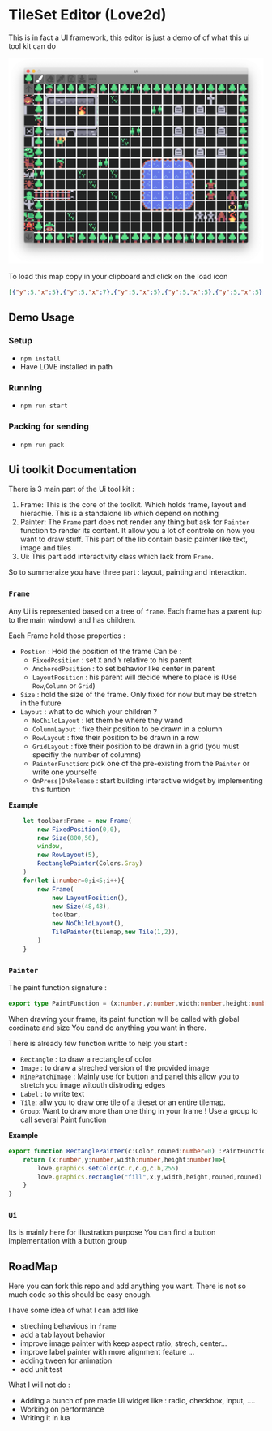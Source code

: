 # TileSet Editor (Love2d)

This is in fact a UI framework, this editor is just a demo of of what this ui tool kit can do

![screenshot](screenshot.png)

To load this map copy in your clipboard and click on the load icon 
```json
[{"y":5,"x":5},{"y":5,"x":7},{"y":5,"x":5},{"y":5,"x":5},{"y":5,"x":5},{"y":5,"x":7},{"y":5,"x":5},{"y":5,"x":5},{"y":5,"x":5},{"y":5,"x":6},{"y":5,"x":5},{"y":5,"x":5},{"y":5,"x":5},{"y":5,"x":5},{"y":5,"x":5},{"y":5,"x":5},{"y":5,"x":5},{"y":5,"x":5},{"y":5,"x":5},{"y":5,"x":5},{"y":5,"x":5},{"y":0,"x":0},{"y":4,"x":2},{"y":0,"x":1},{"y":0,"x":1},{"y":4,"x":1},{"y":1,"x":1},{"y":4,"x":5},{"y":1,"x":1},{"y":1,"x":1},{"y":1,"x":1},{"y":1,"x":1},{"y":1,"x":1},{"y":1,"x":1},{"y":1,"x":1},{"y":1,"x":1},{"y":7,"x":8},{"y":1,"x":1},{"y":1,"x":1},{"y":5,"x":5},{"y":5,"x":5},{"y":1,"x":0},{"y":1,"x":1},{"y":1,"x":1},{"y":8,"x":8},{"y":1,"x":3},{"y":1,"x":1},{"y":1,"x":1},{"y":1,"x":1},{"y":1,"x":1},{"y":1,"x":1},{"y":5,"x":6},{"y":1,"x":1},{"y":7,"x":9},{"y":1,"x":1},{"y":7,"x":9},{"y":1,"x":1},{"y":7,"x":9},{"y":1,"x":1},{"y":5,"x":5},{"y":5,"x":7},{"y":1,"x":0},{"y":1,"x":1},{"y":1,"x":1},{"y":1,"x":1},{"y":1,"x":3},{"y":1,"x":1},{"y":1,"x":1},{"y":1,"x":1},{"y":1,"x":1},{"y":1,"x":1},{"y":1,"x":1},{"y":1,"x":1},{"y":1,"x":1},{"y":1,"x":1},{"y":1,"x":1},{"y":1,"x":1},{"y":1,"x":1},{"y":1,"x":1},{"y":5,"x":5},{"y":5,"x":5},{"y":5,"x":2},{"y":0,"x":1},{"y":0,"x":2},{"y":0,"x":1},{"y":5,"x":3},{"y":1,"x":1},{"y":1,"x":1},{"y":1,"x":1},{"y":5,"x":6},{"y":1,"x":1},{"y":1,"x":1},{"y":1,"x":1},{"y":7,"x":9},{"y":1,"x":1},{"y":7,"x":9},{"y":1,"x":1},{"y":7,"x":9},{"y":1,"x":1},{"y":5,"x":5},{"y":5,"x":5},{"y":1,"x":1},{"y":0,"x":7},{"y":1,"x":1},{"y":1,"x":1},{"y":1,"x":1},{"y":1,"x":1},{"y":1,"x":1},{"y":4,"x":5},{"y":1,"x":1},{"y":1,"x":1},{"y":1,"x":1},{"y":1,"x":1},{"y":1,"x":1},{"y":1,"x":1},{"y":1,"x":1},{"y":1,"x":1},{"y":1,"x":1},{"y":1,"x":1},{"y":5,"x":5},{"y":5,"x":5},{"y":1,"x":1},{"y":1,"x":1},{"y":1,"x":1},{"y":1,"x":1},{"y":1,"x":1},{"y":1,"x":1},{"y":1,"x":1},{"y":1,"x":1},{"y":1,"x":1},{"y":1,"x":1},{"y":1,"x":1},{"y":1,"x":1},{"y":7,"x":9},{"y":1,"x":1},{"y":7,"x":9},{"y":1,"x":1},{"y":7,"x":9},{"y":1,"x":1},{"y":5,"x":5},{"y":5,"x":5},{"y":1,"x":1},{"y":5,"x":7},{"y":1,"x":1},{"y":1,"x":1},{"y":1,"x":1},{"y":5,"x":6},{"y":1,"x":1},{"y":1,"x":1},{"y":1,"x":1},{"y":7,"x":11},{"y":7,"x":12},{"y":7,"x":12},{"y":7,"x":12},{"y":7,"x":13},{"y":1,"x":1},{"y":1,"x":1},{"y":1,"x":1},{"y":1,"x":1},{"y":5,"x":5},{"y":5,"x":6},{"y":1,"x":1},{"y":1,"x":1},{"y":1,"x":1},{"y":4,"x":5},{"y":1,"x":1},{"y":1,"x":1},{"y":4,"x":5},{"y":1,"x":1},{"y":1,"x":1},{"y":8,"x":11},{"y":8,"x":12},{"y":8,"x":12},{"y":8,"x":12},{"y":8,"x":13},{"y":1,"x":1},{"y":1,"x":1},{"y":1,"x":1},{"y":1,"x":1},{"y":5,"x":5},{"y":5,"x":5},{"y":1,"x":1},{"y":1,"x":1},{"y":1,"x":1},{"y":1,"x":1},{"y":4,"x":5},{"y":1,"x":1},{"y":1,"x":1},{"y":1,"x":1},{"y":1,"x":1},{"y":8,"x":11},{"y":8,"x":12},{"y":8,"x":12},{"y":8,"x":12},{"y":8,"x":13},{"y":1,"x":1},{"y":0,"x":11},{"y":1,"x":1},{"y":1,"x":1},{"y":5,"x":5},{"y":2,"x":12},{"y":2,"x":12},{"y":2,"x":12},{"y":2,"x":13},{"y":1,"x":1},{"y":1,"x":1},{"y":1,"x":1},{"y":4,"x":5},{"y":1,"x":1},{"y":1,"x":1},{"y":8,"x":11},{"y":8,"x":12},{"y":8,"x":12},{"y":8,"x":12},{"y":8,"x":13},{"y":1,"x":1},{"y":0,"x":11},{"y":1,"x":1},{"y":7,"x":7},{"y":5,"x":5},{"y":5,"x":5},{"y":1,"x":1},{"y":1,"x":1},{"y":1,"x":1},{"y":1,"x":1},{"y":1,"x":1},{"y":1,"x":1},{"y":1,"x":1},{"y":1,"x":1},{"y":1,"x":1},{"y":9,"x":11},{"y":9,"x":12},{"y":9,"x":12},{"y":9,"x":12},{"y":9,"x":13},{"y":1,"x":1},{"y":1,"x":1},{"y":1,"x":1},{"y":5,"x":9},{"y":5,"x":6},{"y":5,"x":5},{"y":1,"x":1},{"y":1,"x":1},{"y":4,"x":5},{"y":1,"x":1},{"y":1,"x":1},{"y":1,"x":1},{"y":1,"x":1},{"y":1,"x":1},{"y":1,"x":1},{"y":1,"x":1},{"y":1,"x":1},{"y":1,"x":1},{"y":1,"x":1},{"y":1,"x":1},{"y":0,"x":10},{"y":0,"x":10},{"y":7,"x":7},{"y":8,"x":8},{"y":5,"x":5},{"y":5,"x":5},{"y":1,"x":12},{"y":1,"x":1},{"y":1,"x":1},{"y":1,"x":1},{"y":4,"x":5},{"y":1,"x":1},{"y":1,"x":1},{"y":1,"x":1},{"y":1,"x":1},{"y":1,"x":1},{"y":1,"x":1},{"y":1,"x":1},{"y":1,"x":1},{"y":1,"x":1},{"y":1,"x":1},{"y":1,"x":1},{"y":1,"x":1},{"y":1,"x":1},{"y":5,"x":5},{"y":5,"x":5},{"y":5,"x":5},{"y":5,"x":5},{"y":5,"x":7},{"y":5,"x":5},{"y":5,"x":5},{"y":5,"x":5},{"y":5,"x":6},{"y":5,"x":5},{"y":5,"x":5},{"y":5,"x":5},{"y":5,"x":5},{"y":5,"x":5},{"y":5,"x":5},{"y":5,"x":6},{"y":5,"x":5},{"y":5,"x":5},{"y":5,"x":5},{"y":5,"x":5},{"y":5,"x":5}]
```

## Demo Usage

### Setup
- `npm install`
- Have LOVE installed in path

### Running
- `npm run start`

### Packing for sending 
- `npm run pack`


## Ui toolkit Documentation

There is 3 main part of the Ui tool kit : 

 1. Frame: This is the core of the toolkit. Which holds frame, layout and hierachie. This is a standalone lib which depend on nothing
 2. Painter: The `Frame` part does not render any thing but ask for `Painter` function to render its content. It allow you a lot of controle on how you want to draw stuff. This part of the lib contain basic painter like text, image and tiles
 3. Ui: This part add interactivity class which lack from `Frame`.


So to summeraize you have three part : layout, painting and interaction. 


### `Frame`

Any Ui is represented based on a tree of `frame`. Each frame has a parent (up to the main window) and has children. 

Each Frame hold those properties : 

- `Postion` : Hold the position of the frame Can be  : 
  - `FixedPosition`  : set `X` and `Y` relative to his parent  
  - `AnchoredPosition` : to set behavior like center in parent
  - `LayoutPosition` :  his parent will decide where to place is (Use `Row`,`Column` or `Grid`)
- `Size` : hold the size of the frame. Only fixed for now but may be stretch in the future
- `Layout` : what to do which your children ? 
	- `NoChildLayout` : let them be where they wand
	- `ColumnLayout` : fixe their position to be drawn in a column
	- `RowLayout` : fixe their position to be drawn in a row
	- `GridLayout` : fixe their position to be drawn in a grid (you must specifiy the number of columns)
	- `PainterFunction`: pick one of the pre-existing from the `Painter` or write one yourselfe
	- `OnPress|OnRelease` : start building interactive widget by implementing this funtion


**Example**

```typescript
	let toolbar:Frame = new Frame(
		new FixedPosition(0,0),
		new Size(800,50),
		window,
		new RowLayout(5),
		RectanglePainter(Colors.Gray)
	)
	for(let i:number=0;i<5;i++){
		new Frame(
			new LayoutPosition(),
			new Size(48,48),
			toolbar,
			new NoChildLayout(),
			TilePainter(tilemap,new Tile(1,2)),
		)
	}
```

### `Painter`

The paint function signature : 

```typescript
export type PaintFunction = (x:number,y:number,width:number,height:number)=>void;
```

When drawing your frame, its paint function will be called with global cordinate and size 
You cand do anything you want in there. 

There is already few function writte to help you start : 

- `Rectangle` : to draw  a rectangle of color 
- `Image` : to draw  a streched version of the provided image 
- `NinePatchImage` : Mainly use for button and panel this allow you to stretch you image witouth distroding edges
- `Label` : to write text
- `Tile`: allw you to draw one tile of a tileset or an entire tilemap. 
- `Group`: Want to draw more than one thing in your frame ! Use a group to call several Paint function 

**Example**

```typescript
export function RectanglePainter(c:Color,rouned:number=0) :PaintFunction{
	return (x:number,y:number,width:number,height:number)=>{
		love.graphics.setColor(c.r,c.g,c.b,255)
		love.graphics.rectangle("fill",x,y,width,height,rouned,rouned)
	}
}
```

### `Ui`

Its is mainly here for illustration purpose 
You can find a button implementation with a button group


## RoadMap

Here you can fork this repo and add anything you want.
There is not so much code so this should be easy enough. 

I have some idea of what I can add like 

- streching behavious in `frame`
- add a tab layout behavior
- improve image painter with keep aspect ratio, strech, center...
- improve label painter with more alignment feature ... 
- adding tween for animation
- add unit test

What I will not do : 

 - Adding a bunch of pre made Ui widget like : radio, checkbox, input, .... 
 - Working on performance
 - Writing it in lua 





